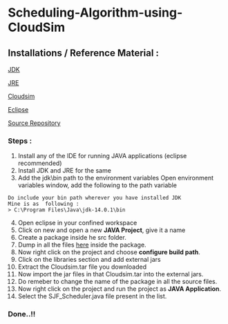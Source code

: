 # Scheduling-Algorithm-using-CloudSim

## Installations / Reference Material :

[JDK](https://www.oracle.com/java/technologies/downloads/)

[JRE](https://download.cnet.com/Java-Runtime-Environment-JRE/3000-2213_4-10009607.html)

[Cloudsim](https://github.com/Cloudslab/cloudsim/releases)

[Eclipse](https://www.eclipse.org/downloads/)

[Source Repository](https://github.com/suyash-more/Cloud-Computing-Projects)

### Steps :
1. Install any of the IDE for running JAVA applications (eclipse recommended)
2. Install JDK and JRE for the same
3. Add the jdk\bin path to the environment variables
Open environment variables window, add the following to the path variable
```
Do include your bin path wherever you have installed JDK
Mine is as  following :
> C:\Program Files\Java\jdk-14.0.1\bin
```
4. Open eclipse in your confined workspace 
5. Click on new and open a new **JAVA Project**, give it a name
6. Create a package inside he src folder.
7. Dump in all the files [here](https://github.com/suyash-more/Cloud-Computing-Projects/tree/master/Scheduling-Algorithm-in-CloudSim/src) inside the package.
8. Now right click on the project and choose **configure build path**.
9. Click on the libraries section and add external jars
10. Extract the Cloudsim.tar file you downloaded
11. Now import the jar files in that Cloudsim.tar into the external jars.
12. Do remeber to change the name of the package in all the source files.
13. Now right click on the project and run the project as **JAVA Application**.
14. Select the SJF_Scheduler.java file present in the list.

### Done..!!
